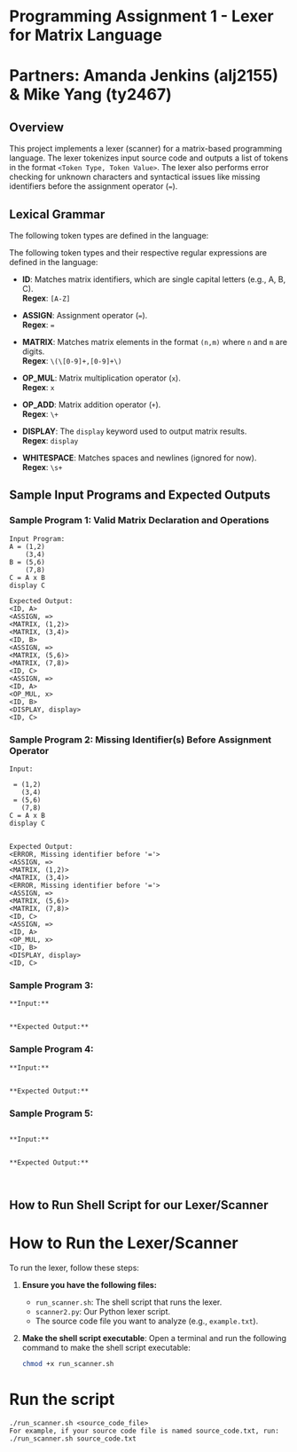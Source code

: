 # Programming Assignment 1 - Lexer for Matrix Language
# Partners: Amanda Jenkins (alj2155) & Mike Yang (ty2467) 

## Overview

This project implements a lexer (scanner) for a matrix-based programming language. The lexer tokenizes input source code and outputs a list of tokens in the format `<Token Type, Token Value>`. The lexer also performs error checking for unknown characters and syntactical issues like missing identifiers before the assignment operator (`=`).

## Lexical Grammar

The following token types are defined in the language:

The following token types and their respective regular expressions are defined in the language:

- **ID**: Matches matrix identifiers, which are single capital letters (e.g., A, B, C).  
  **Regex**: `[A-Z]`
  
- **ASSIGN**: Assignment operator (`=`).  
  **Regex**: `=`
  
- **MATRIX**: Matches matrix elements in the format `(n,m)` where `n` and `m` are digits.  
  **Regex**: `\(\[0-9]+,[0-9]+\)`
  
- **OP_MUL**: Matrix multiplication operator (`x`).  
  **Regex**: `x`
  
- **OP_ADD**: Matrix addition operator (`+`).  
  **Regex**: `\+`
  
- **DISPLAY**: The `display` keyword used to output matrix results.  
  **Regex**: `display`
  
- **WHITESPACE**: Matches spaces and newlines (ignored for now).  
  **Regex**: `\s+`


## Sample Input Programs and Expected Outputs

### Sample Program 1: Valid Matrix Declaration and Operations

```
Input Program:
A = (1,2)
    (3,4)
B = (5,6)
    (7,8)
C = A x B
display C

Expected Output:
<ID, A>
<ASSIGN, =>
<MATRIX, (1,2)>
<MATRIX, (3,4)>
<ID, B>
<ASSIGN, =>
<MATRIX, (5,6)>
<MATRIX, (7,8)>
<ID, C>
<ASSIGN, =>
<ID, A>
<OP_MUL, x>
<ID, B>
<DISPLAY, display>
<ID, C>
```

### Sample Program 2: Missing Identifier(s) Before Assignment Operator

```
Input:

 = (1,2) 
   (3,4) 
 = (5,6) 
   (7,8) 
C = A x B 
display C 


Expected Output:
<ERROR, Missing identifier before '='>
<ASSIGN, =>
<MATRIX, (1,2)>
<MATRIX, (3,4)>
<ERROR, Missing identifier before '='>
<ASSIGN, =>
<MATRIX, (5,6)>
<MATRIX, (7,8)>
<ID, C>
<ASSIGN, =>
<ID, A>
<OP_MUL, x>
<ID, B>
<DISPLAY, display>
<ID, C>

```

### Sample Program 3: 
```
**Input:**


**Expected Output:**

```
### Sample Program 4: 
```
**Input:**


**Expected Output:**
```
### Sample Program 5: 
```

**Input:**


**Expected Output:**



```
## How to Run Shell Script for our Lexer/Scanner

# How to Run the Lexer/Scanner 

To run the lexer, follow these steps:

1. **Ensure you have the following files:**
   - `run_scanner.sh`: The shell script that runs the lexer.
   - `scanner2.py`: Our Python lexer script.
   - The source code file you want to analyze (e.g., `example.txt`).

2. **Make the shell script executable**:
   Open a terminal and run the following command to make the shell script executable:
   ```bash
   chmod +x run_scanner.sh


# Run the script
    ./run_scanner.sh <source_code_file> 
    For example, if your source code file is named source_code.txt, run: ./run_scanner.sh source_code.txt
